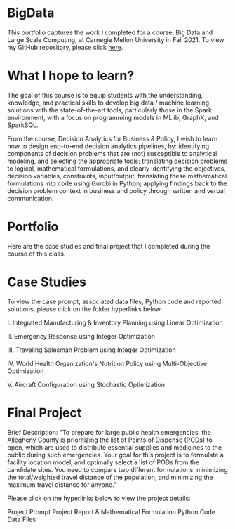 # BigData

This portfolio captures the work I completed for a course, Big Data and Large Scale Computing, at Carnegie Mellon University in Fall 2021. To view my GitHub repository, please click [here](https://github.com/mhmirza/BigData). 

# What I hope to learn?

The goal of this course is to equip students with the understanding, knowledge, and practical skills to develop big data / machine learning solutions with the state-of-the-art tools, particularly those in the Spark environment, with a focus on programming models in MLlib, GraphX, and SparkSQL.

From the course, Decision Analytics for Business & Policy, I wish to learn how to design end-to-end decision analytics pipelines, by: identifying components of decision problems that are (not) susceptible to analytical modeling, and selecting the appropriate tools; translating decision problems to logical, mathematical formulations, and clearly identifying the objectives, decision variables, constraints, input/output; translating these mathematical formulations into code using Gurobi in Python; applying findings back to the decision problem context in business and policy through written and verbal communication.

# Portfolio

Here are the case studies and final project that I completed during the course of this class.

# Case Studies

To view the case prompt, associated data files, Python code and reported solutions, please click on the folder hyperlinks below.

I. Integrated Manufacturing & Inventory Planning using Linear Optimization

II. Emergency Response using Integer Optimization

III. Traveling Salesman Problem using Integer Optimization

IV. World Health Organization's Nutrition Policy using Multi-Objective Optimization

V. Aircraft Configuration using Stochastic Optimization

# Final Project

Brief Description: "To prepare for large public health emergencies, the Allegheny County is prioritizing the list of Points of Dispense (PODs) to open, which are used to distribute essential supplies and medicines to the public during such emergencies. Your goal for this project is to formulate a facility location model, and optimally select a list of PODs from the candidate sites. You need to compare two different formulations: minimizing the total/weighted travel distance of the population, and minimizing the maximum travel distance for anyone."

Please click on the hyperlinks below to view the project details:

Project Prompt
Project Report & Mathematical Formulation
Python Code
Data Files
